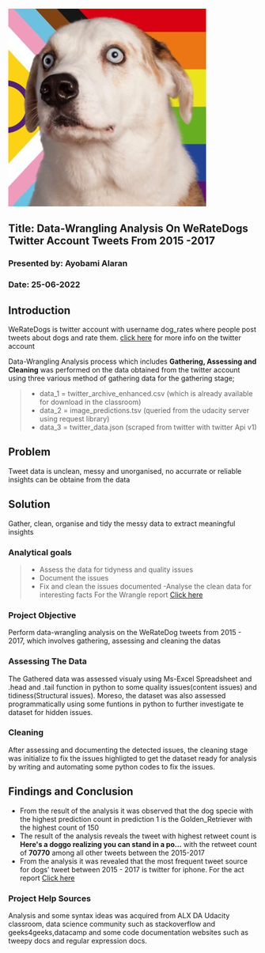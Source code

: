 ![images.jpg](Img_1.jpg)

## Title: Data-Wrangling Analysis On WeRateDogs Twitter Account Tweets From 2015 -2017
### Presented by: Ayobami Alaran
### Date: 25-06-2022

## Introduction

WeRateDogs is twitter account with username dog_rates where people post tweets about dogs and rate them.
[click here](https://twitter.com/dog_rates) for more info on the twitter account

Data-Wrangling Analysis process which includes **Gathering, Assessing and Cleaning** was performed on the data obtained from the twitter account using three various method of gathering data for the gathering stage;
>- data_1 = twitter_archive_enhanced.csv (which is already available for download in the classroom)
>- data_2 = image_predictions.tsv (queried from the udacity server using request library)
>- data_3 = twitter_data.json (scraped from twitter with twitter Api v1)

## Problem
Tweet data is unclean, messy and unorganised, no accurrate or reliable insights can be obtaine from the data

## Solution
Gather, clean, organise and tidy the messy data to extract meaningful insights 

### Analytical goals 
>- Assess the data for tidyness and quality issues 
>- Document the issues 
>- Fix and clean the issues documented 
>-Analyse the clean data for interesting facts 
For the Wrangle report [Click here](https://github.com/Ayobami6/Tweet-Data-Analysis/blob/master/wrangle_act.pdf)



### Project Objective
Perform data-wrangling analysis on the WeRateDog tweets from 2015 - 2017, which involves gathering, assessing and cleaning the datas 

### Assessing The Data

The Gathered data was assessed visualy using Ms-Excel Spreadsheet and .head and .tail function in python to some quality issues(content issues) and tidiness(Structural issues). 
Moreso, the dataset was also assessed programmatically using some funtions in python to further investigate te dataset for hidden issues.

### Cleaning 
After assessing and documenting the detected issues, the cleaning stage was initialize to fix the issues highligted to get the dataset ready for analysis by writing and automating some python codes to fix the issues. 

## Findings and Conclusion 
* From the result of the analysis it was observed that the dog specie with the highest prediction count in prediction 1 is the Golden_Retriever with the highest count of 150
* The result of the analysis reveals the tweet with highest retweet count is **Here's a doggo realizing you can stand in a po...** with the retweet count of **70770** among all other tweets between the 2015-2017
* From the analysis it was revealed that the most frequent tweet source for dogs' tweet between 2015 - 2017 is twitter for iphone.
For the act report [Click here](https://github.com/Ayobami6/Tweet-Data-Analysis/blob/master/act_report.pdf)

### Project Help Sources 
Analysis and some syntax ideas was acquired from ALX DA Udacity classroom, data science community such as stackoverflow and geeks4geeks,datacamp and some code documentation websites such as tweepy docs and regular expression docs.
